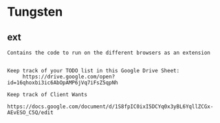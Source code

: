 # Tungsten

## ext
    Contains the code to run on the different browsers as an extension
    
    
    Keep track of your TODO list in this Google Drive Sheet:
         https://drive.google.com/open?id=16qhoxbi3ic6AbOpAMP6jVq7iFsZ5qpNh
    
    Keep track of Client Wants
         https://docs.google.com/document/d/1S8fpIC0ixI5DCYq0x3yBL6YqllZCGx-AEvESO_C5Q/edit
   
